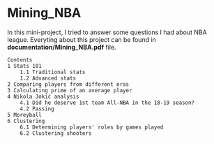 # Mining_NBA

In this mini-project, I tried to answer some questions I had about NBA league. Everyting about this project can be found in **documentation/Mining_NBA.pdf** file.

```
Contents
1 Stats 101
    1.1 Traditional stats
    1.2 Advanced stats
2 Comparing players from different eras
3 Calculating prime of an average player
4 Nikola Jokić analysis
    4.1 Did he deserve 1st team All-NBA in the 18-19 season?
    4.2 Passing
5 Moreyball
6 Clustering
    6.1 Determining players' roles by games played
    6.2 Clustering shooters
```
